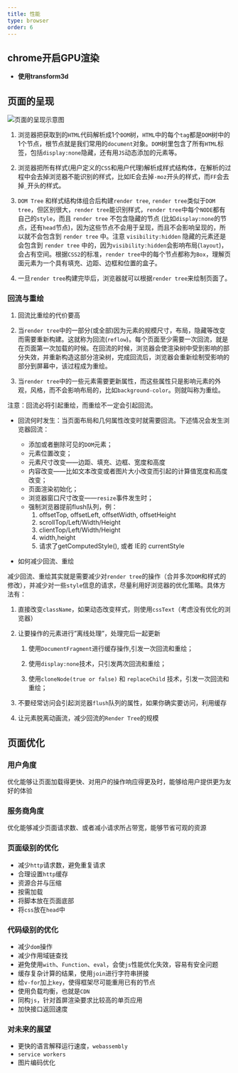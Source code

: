 ```yaml
---
title: 性能
type: browser
order: 6
---
```

## chrome开启GPU渲染
- **使用transform3d**

## 页面的呈现

![页面的呈现示意图](../../images/page-show.jpg)

1. 浏览器把获取到的`HTML`代码解析成1个`DOM`树，`HTML`中的每个`tag`都是`DOM`树中的1个节点，根节点就是我们常用的`document`对象。`DOM`树里包含了所有`HTML`标签，包括`display:none`隐藏，还有用`JS`动态添加的元素等。

1. 浏览器把所有样式(用户定义的`CSS`和用户代理)解析成样式结构体，在解析的过程中会去掉浏览器不能识别的样式，比如IE会去掉`-moz`开头的样式，而`FF`会去掉`_`开头的样式。

1. `DOM Tree` 和样式结构体组合后构建`render tree`, `render tree`类似于`DOM tree`，但区别很大，`render tree`能识别样式，`render tree`中每个`NODE`都有自己的`style`，而且 `render tree` 不包含隐藏的节点 (比如`display:none`的节点，还有`head`节点)，因为这些节点不会用于呈现，而且不会影响呈现的，所以就不会包含到 `render tree` 中。注意 `visibility:hidden` 隐藏的元素还是会包含到 `render tree` 中的，因为`visibility:hidden`会影响布局(`layout`)，会占有空间。根据`CSS2`的标准，`render tree`中的每个节点都称为`Box`，理解页面元素为一个具有填充、边距、边框和位置的盒子。

1. 一旦`render tree`构建完毕后，浏览器就可以根据`render tree`来绘制页面了。

### 回流与重绘

1. 回流比重绘的代价要高

1. 当`render tree`中的一部分(或全部)因为元素的规模尺寸，布局，隐藏等改变而需要重新构建。这就称为回流(`reflow`)。每个页面至少需要一次回流，就是在页面第一次加载的时候。在回流的时候，浏览器会使渲染树中受到影响的部分失效，并重新构造这部分渲染树，完成回流后，浏览器会重新绘制受影响的部分到屏幕中，该过程成为重绘。

1. 当`render tree`中的一些元素需要更新属性，而这些属性只是影响元素的外观，风格，而不会影响布局的，比如`background-color`。则就叫称为重绘。

<p class="tip"> 注意：回流必将引起重绘，而重绘不一定会引起回流。</p>

- 回流何时发生：当页面布局和几何属性改变时就需要回流。下述情况会发生浏览器回流：
    - 添加或者删除可见的`DOM`元素；
    - 元素位置改变；
    - 元素尺寸改变——边距、填充、边框、宽度和高度
    - 内容改变——比如文本改变或者图片大小改变而引起的计算值宽度和高度改变；
    - 页面渲染初始化；
    - 浏览器窗口尺寸改变——`resize`事件发生时；
    - 强制浏览器提前flush队列，例：
        1. offsetTop, offsetLeft, offsetWidth, offsetHeight
        1. scrollTop/Left/Width/Height
        1. clientTop/Left/Width/Height
        1. width,height
        1. 请求了getComputedStyle(), 或者 IE的 currentStyle

- 如何减少回流、重绘

减少回流、重绘其实就是需要减少对`render tree`的操作（合并多次`DOM`和样式的修改），并减少对一些`style`信息的请求，尽量利用好浏览器的优化策略。具体方法有：

1. 直接改变`className`，如果动态改变样式，则使用`cssText`（考虑没有优化的浏览器）

1. 让要操作的元素进行”离线处理”，处理完后一起更新
    1. 使用`DocumentFragment`进行缓存操作,引发一次回流和重绘；

    1. 使用`display:none`技术，只引发两次回流和重绘；

    1. 使用`cloneNode(true or false)` 和 `replaceChild` 技术，引发一次回流和重绘；

1. 不要经常访问会引起浏览器`flush`队列的属性，如果你确实要访问，利用缓存
1. 让元素脱离动画流，减少回流的`Render Tree`的规模

## 页面优化

### 用户角度
优化能够让页面加载得更快、对用户的操作响应得更及时，能够给用户提供更为友好的体验

### 服务商角度
优化能够减少页面请求数、或者减小请求所占带宽，能够节省可观的资源

### 页面级别的优化
- 减少`http`请求数，避免重复请求
- 合理设置`http`缓存
- 资源合并与压缩
- 按需加载
- 将脚本放在页面底部
- 将`css`放在`head`中

### 代码级别的优化
- 减少`dom`操作
- 减少作用域链查找
- 避免使用`with`、`Function`、`eval`，会使`js`性能优化失效，容易有安全问题
- 缓存复杂计算的结果，使用`join`进行字符串拼接
- 给`v-for`加上`key`，使得框架尽可能重用已有的节点
- 使用负载均衡，也就是`CDN`
- 同构`js`，针对首屏渲染要求比较高的单页应用
- 加快接口返回速度

### 对未来的展望
- 更快的语言解释运行速度，`webassembly`
- `service workers`
- 图片编码优化